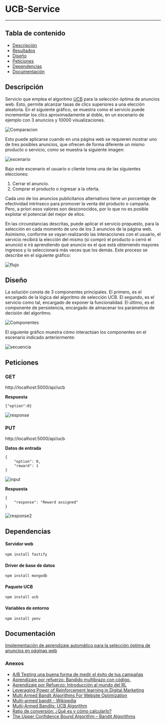 # UCB-Service
----
## Tabla de contenido
- [Descripción](#Descripción)
- [Resultados](#Resultados)
- [Diseño](#Diseño)
- [Peticiones](#Peticiones)
- [Dependencias](#Dependencias)
- [Documentación](#Documentación)

## Descripción

Servicio que emplea el algoritmo [UCB](https://github.com/kurttheviking/ucb-js) para la selección óptima de anuncios web. Esto, permite alcanzar tasas de clics superiores a una elección aleatoria. En el siguiente gráfico, se muestra como el servicio puede incrementar los clics aproximadamente al doble, en un escenario de ejemplo con 3 anuncios y 10000 visualizaciones.

![Comparacion](/imgs/barras.gif)

Esto puede aplicarse cuando en una página web se requieren mostrar uno de tres posibles anuncios, que ofrecen de forma diferente un mismo producto o servicio, como se muestra la siguiente imagen:

![escenario](/imgs/escenario.png)

Bajo este escenario el usuario o cliente toma una de las siguientes elecciones:
1. Cerrar el anuncio.
2. Comprar el producto o ingresar a la oferta.

Cada uno de los anuncios publicitarios alternativos tiene un porcentaje de efectividad intrínseco para promover la venta del producto o campaña. Pero, a priori esos valores son desconocidos, por lo que no es posible explotar el potencial del mejor de ellos. 

En las circunstancias descritas, puede aplicar el servicio propuesto, para la  selección en cada momento de uno de los 3 anuncios de la página web. Asimismo, conforme se vayan realizando las interacciones con el usuario, el servicio recibirá la elección del mismo (si compró el producto o cerró el anuncio) e irá aprendiendo qué anuncio es el que está obteniendo mayores ingresos y lo seleccionará más veces que los demás. Este proceso se describe en el siguiente gráfico:

![flujo](./imgs/flujo.svg)

## Diseño

La solución consta de 3 componentes principales. El primero, es el encargado de la lógica del algoritmo de selección UCB. El segundo, es el servicio como tal, encargado de exponer la funcionalidad. El último, es el componente de persistencia, encargado de almacenar los parámetros de decisión del algoritmo. 

![Componentes](./imgs/componentes.svg)

El siguiente gráfico muestra cómo interactúan los componentes en el escenario indicado anteriormente:

![secuencia](./imgs/secuencia.svg)

## Peticiones
### GET
http://localhost:5000/api/ucb

__Respuesta__
```
{"option":0}
```
![response](./imgs/responseGet.svg)
### PUT
http://localhost:5000/api/ucb

__Datos de entrada__
```
{
	"option": 0, 
	"reward": 1
}
```
![input](./imgs/inputPut.svg)

__Respuesta__
```
{
    "response": "Reward assigned"
}
```
![response2](./imgs/responsePut.svg)
## Dependencias

#### Servidor web
```
npm install fastify
```
#### Driver de base de datos
```
npm install mongodb
```
#### Paquete UCB
```
npm install ucb
```
#### Variables de entorno
```
npm install yenv
```

## Documentación
[Implementación de aprendizaje automático para la selección óptima de anuncios en páginas web](/docs/CasoEstudio.pdf)

### Anexos
- [A/B Testing una buena forma de medir el éxito de tus campañas](/docs/anexos/Anexo1.pdf)
- [Aprendizaje por refuerzo: Bandido multibrazo con código.](/docs/anexos/Anexo2.pdf)
- [Aprendizaje por Refuerzo: Introducción al mundo del RL](/docs/anexos/docs/anexos/Anexo3.pdf)
- [Leveraging Power of Reinforcement learning in Digital Marketing](/docs/anexos/docs/anexos/Anexo4.pdf)
- [Multi Armed Bandit Algorithms For Website Optimization](/docs/anexos/docs/anexos/Anexo5.pdf)
- [Multi-armed bandit - Wikipedia](/docs/anexos/docs/anexos/Anexo6.pdf)
- [Multi-Armed Bandits: UCB Algorithm](/docs/anexos/docs/anexos/Anexo7.pdf)
- [Ratio de conversión: ¿Qué es y cómo calcularlo?](/docs/anexos/docs/anexos/Anexo8.pdf)
- [The Upper Confidence Bound Algorithm – Bandit Algorithms](/docs/anexos/docs/anexos/Anexo9.pdf)
